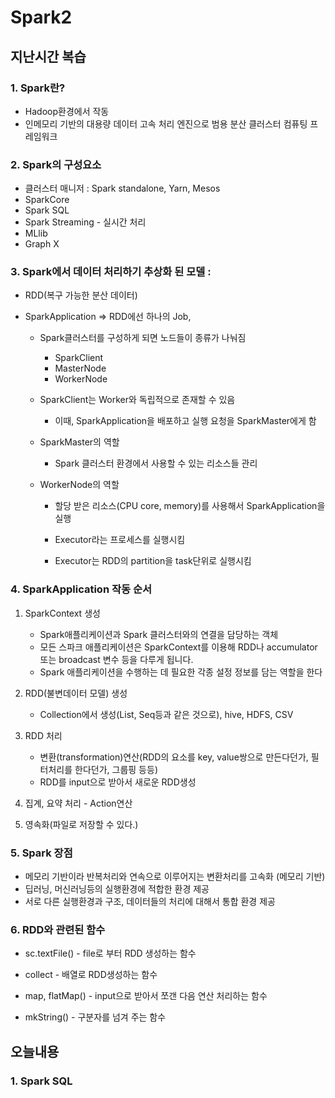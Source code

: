 # Spark2

## 지난시간 복습

### 1. Spark란?

- Hadoop환경에서 작동
- 인메모리 기반의 대용량 데이터 고속 처리 엔진으로 범용 분산 클러스터 컴퓨팅 프레임워크



### 2. Spark의 구성요소

- 클러스터 매니저 : Spark standalone, Yarn, Mesos
- SparkCore 
- Spark SQL
- Spark Streaming - 실시간 처리
- MLlib
- Graph X



### 3. Spark에서 데이터 처리하기 추상화 된 모델 :

- RDD(복구 가능한 분산 데이터)

- SparkApplication => RDD에선 하나의 Job, 

  - Spark클러스터를 구성하게 되면 노드들이 종류가 나눠짐

    - SparkClient
    - MasterNode
    - WorkerNode

  - SparkClient는 Worker와 독립적으로 존재할 수 있음

    - 이때, SparkApplication을 배포하고 실행 요청을 SparkMaster에게 함

  - SparkMaster의 역할

    - Spark 클러스터 환경에서 사용할 수 있는 리소스들 관리

  - WorkerNode의 역할

    - 할당 받은 리소스(CPU core, memory)를 사용해서 SparkApplication을 실행

    - Executor라는 프로세스를 실행시킴
    - Executor는 RDD의 partition을 task단위로 실행시킴

### 4. SparkApplication 작동 순서

1. SparkContext 생성
   - Spark애플리케이션과 Spark 클러스터와의 연결을 담당하는 객체
   - 모든 스파크 애플리케이션은 SparkContext를 이용해 RDD나 accumulator 또는 broadcast 변수 등을 다루게 됩니다.
   - Spark 애플리케이션을 수행하는 데 필요한 각종 설정 정보를 담는 역할을 한다

2. RDD(불변데이터 모델) 생성
   - Collection에서 생성(List, Seq등과 같은 것으로), hive, HDFS, CSV

3. RDD 처리
   - 변환(transformation)연산(RDD의 요소를 key, value쌍으로 만든다던가, 필터처리를 한다던가, 그룹핑 등등)
   - RDD를 input으로 받아서 새로운 RDD생성

4. 집계, 요약 처리 - Action연산
5. 영속화(파일로 저장할 수 있다.)

### 5. Spark 장점

- 메모리 기반이라 반복처리와 연속으로 이루어지는 변환처리를 고속화 (메모리 기반)
- 딥러닝, 머신러닝등의 실행환경에 적합한 환경 제공
- 서로 다른 실행환경과 구조, 데이터들의 처리에 대해서 통합 환경 제공



### 6. RDD와 관련된 함수

- sc.textFile() - file로 부터 RDD 생성하는 함수

- collect - 배열로 RDD생성하는 함수

- map, flatMap() - input으로 받아서 쪼갠 다음 연산 처리하는 함수
- mkString() - 구분자를 넘겨 주는 함수





## 오늘내용

### 1. Spark SQL



